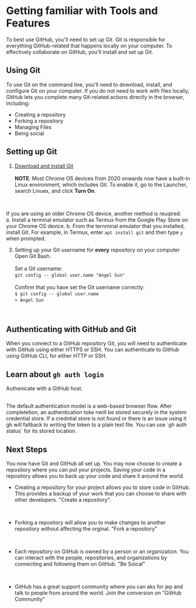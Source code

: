 # Getting familiar with Tools and Features <br />

To best use GitHub, you'll need to set up Git. Git is responsible for everything GitHub-related that happens locally on your computer. To effectively collaborate on GitHub, you'll install and set up Git. <br />

## Using Git
To use Git on the command line, you'll need to download, install, and configure Git on your computer. If you do not need to work with files locally, GitHub lets you complete many Git-related actions directly in the browser, including: <br />

* Creating a repository
* Forking a repository
* Managing Files
* Being social <br />

## Setting up Git 

1. [Download and install Git](https://git-scm.com/downloads) <br />
<br />**NOTE**: Most Chrome OS devices from 2020 onwards now have a built-in Linux environment, which includes Git. To enable it, go to the Launcher, search Linuex, and click **Turn On**.
<br />

If you are using an older Chrome OS device, another method is reuqired: <br />
  a. Install a terminal emulator such as Termux from the Google Play Store on your Chrome OS device.
  b. From the ternminal emulator that you installed, install Git. For example, in Termux, enter `apt install git` and then type `y` when prompted.  <br />

  3. Setting up your Git username for **every** repository on your computer <br />
  Open Git Bash. <br />
  <br />Set a Git username: <br />
  `git config -- global user.name "Angel Sun"`<br />
 <br /> Confirm that you have set the Git username correctly: <br />
  `$ git config -- global user.name` <br />
    `> Angel Sun`
<br />

## Authenticating with GitHub and Git

When you connect to a GitHub repository Git, you will need to authenticate with GitHub using either HTTPS or SSH. You can authenticate to GitHub using GitHub CLI, for either HTTP or SSH. <br />

## Learn about `gh auth login`
Authenicate with a GitHub host. 

<br />
The default authentication model is a web-based browser flow. After completetion, an authentication toke nwill be stored securely in the system credential store. If a credntial store is not found or there is an issue using it gh will fallback to writing the token to a plain text file. You can use `gh auth status` for its stored location. 

<br />

## Next Steps

You now have Git and GitHub all set up. You may now choose to create a repository where you can put your projects. Saving your code in a repository allows you to back up your code and share it around the world. <br />

* Creating a repository for your project allows you to store code in GitHub. This provides a backup of your work that you can choose to share with other developers. "Create a repository".
<br />

* Forking a repository will allow you to make changes to another repository without affecting the orginal. "Fork a repository"
<br />

* Each repository on GitHub is owned by a person or an organization. You can interact with the people, repositories, and organizations by connecting and following them on GitHub. "Be Soical"
<br />

* GitHub has a great support community where you can aks for jep and talk to people from around the world. Join the conversion on "GitHub Community"

